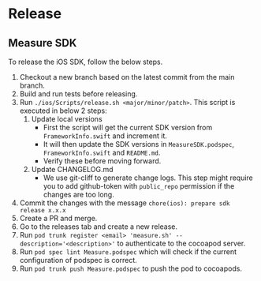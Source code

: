 # Release

## Measure SDK

To release the iOS SDK, follow the below steps.

1. Checkout a new branch based on the latest commit from the main branch.
2. Build and run tests before releasing.
3. Run `./ios/Scripts/release.sh <major/minor/patch>`. This script is executed in below 2 steps:
   1. Update local versions
        - First the script will get the current SDK version from `FrameworkInfo.swift` and increment it.
        - It will then update the SDK versions in `MeasureSDK.podspec`, `FrameworkInfo.swift` and `README.md`.
        - Verify these before moving forward.
   2. Update CHANGELOG.md
        - We use git-cliff to generate change logs. This step might require you to add github-token with `public_repo` permission if the changes are too long.
4. Commit the changes with the message `chore(ios): prepare sdk release x.x.x`
5. Create a PR and merge.
6. Go to the releases tab and create a new release.
7. Run `pod trunk register <email> 'measure.sh' --description='<description>'` to authenticate to the cocoapod server.
8. Run `pod spec lint Measure.podspec` which will check if the current configuration of podspec is correct.
9. Run `pod trunk push Measure.podspec` to push the pod to cocoapods.